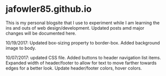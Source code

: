 # jafowler85.github.io
This is my personal blogsite that I use to experiment while I am learning the ins and outs of web design/development. Updated posts amd major changes will be documented here.

10/19/2017: Updated box-sizing property to border-box. Added background image to body.

10/07/2017: updated CSS file. Added buttons to header navigation list items. Expanded width of header/footer to allow for text to move farther towards edges for a better look. Update header/footer colors, hover colors.
